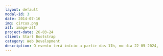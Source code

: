 ```yaml
---
layout: default
modal-id: 3
date: 2014-07-16
img: circus.png
alt: image-alt
project-date: 26-03-24
client: Start Bootstrap
category: Web Development
description: O evento terá início a partir das 11h, no dia 22-05-2024, na Chácara Cobezal.</br>Pratos - Costelão e acompanhamentos</br>Bebibas - Chopp, Refrigerantes e Água</br>Jogos - Campeonato de Truco (Inscrição na hora ~ R$ 30,00 por dupla)</br></br>*Alimentação e Bebidas inclusas no Ingresso*
---
```

